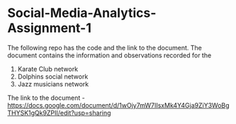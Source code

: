 # Social-Media-Analytics-Assignment-1

The following repo has the code and the link to the document. The document contains the information and observations recorded for the 
  1. Karate Club network
  2. Dolphins social network
  3. Jazz musicians network
  
 The link to the document - https://docs.google.com/document/d/1wOjy7mW7IIsxMk4Y4Gja9ZiY3WoBgTHYSK1gQk9ZPII/edit?usp=sharing
